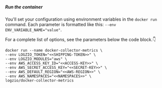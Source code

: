##### Run the container

You'll set your configuration using environment variables
in the `docker run` command.
Each parameter is formatted like this:
`--env ENV_VARIABLE_NAME="value"`.

For a complete list of options, see the parameters below the code block.👇

```shell
docker run --name docker-collector-metrics \
--env LOGZIO_TOKEN="<<SHIPPING-TOKEN>>" \
--env LOGZIO_MODULES="aws" \
--env AWS_ACCESS_KEY_ID="<<ACCESS-KEY>>" \
--env AWS_SECRET_ACCESS_KEY="<<SECRET-KEY>>" \
--env AWS_DEFAULT_REGION="<<AWS-REGION>>" \
--env AWS_NAMESPACES="<<NAMESPACES>>" \
logzio/docker-collector-metrics
```